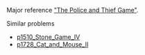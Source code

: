 Major reference ["The Police and Thief Game"](https://cp-algorithms.com/game_theory/games_on_graphs.html).

Similar problems
- [p1510_Stone_Game_IV](https://github.com/genxium/Leetcode/tree/master/p1510_Stone_Game_IV) 
- [p1728_Cat_and_Mouse_II](https://github.com/genxium/Leetcode/tree/master/p1728_Cat_and_Mouse_II) 
